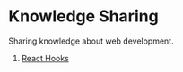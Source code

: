 # Knowledge Sharing
Sharing knowledge about web development.

1. [React Hooks](https://github.com/punkcode/knowledge-sharing/tree/main/react-hooks/README.md)